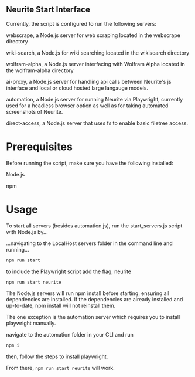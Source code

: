 ##  Neurite Start Interface


Currently, the script is configured to run the following servers:

webscrape, a Node.js server for web scraping located in the webscrape directory

wiki-search, a Node.js for wiki searching located in the wikisearch directory

wolfram-alpha, a Node.js server interfacing with Wolfram Alpha located in the wolfram-alpha directory

ai-proxy, a Node.js server for handling api calls between Neurite's js interface and local or cloud hosted large langauge models.

automation, a Node.js server for running Neurite via Playwright, currently used for a headless browser option as well as for taking automated screenshots of Neurite.

direct-access, a Node.js server that uses fs to enable basic filetree access.


# Prerequisites

Before running the script, make sure you have the following installed:

Node.js

npm


# Usage

To start all servers (besides automation.js), run the start_servers.js script with Node.js by...

...navigating to the LocalHost servers folder in the command line and running...

```bash
npm run start
```

to include the Playwright script add the flag, neurite

```bash
npm run start neurite
```


The Node.js servers will run npm install before starting, ensuring all dependencies are installed. If the dependencies are already installed and up-to-date, npm install will not reinstall them.

The one exception is the automation server which requires you to install playwright manually.

navigate to the automation folder in your CLI and run

```bash
npm i
```

then, follow the steps to install playwright.

 From there, `npm run start neurite` will work.
